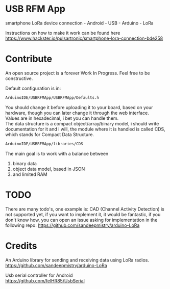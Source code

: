 # USB RFM App
smartphone LoRa device connection - Android - USB - Arduino - LoRa

Instructions on how to make it work can be found here https://www.hackster.io/pulsartronic/smartphone-lora-connection-bde258

# Contribute
An open source project is a forever Work In Progress. Feel free to be constructive.

Default configuration is in:
```sh
ArduinoIDE/USBRFMApp/USBRFMApp/Defaults.h
```
You should change it before uploading it to your board, based on your hardware, though you can later change it through the web interface.  
Values are in hexadecimal, i bet you can handle them.  
The data structure is a compact object/array/binary model, i should write documentation for it and i will, the module where it is handled is called CDS,
which stands for Compact Data Structure.
```sh
ArduinoIDE/USBRFMApp/libraries/CDS
```
The main goal is to work with a balance between
1) binary data
2) object data model, based in JSON
3) and limited RAM



# TODO
There are many todo's, one example is: CAD (Channel Activity Detection) is not supported yet, if you want
to implement it, it would be fantastic, if you don't know how, you can open an issue asking for implementation
in the following repo: https://github.com/sandeepmistry/arduino-LoRa



# Credits
An Arduino library for sending and receiving data using LoRa radios.  
https://github.com/sandeepmistry/arduino-LoRa

Usb serial controller for Android  
https://github.com/felHR85/UsbSerial
